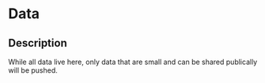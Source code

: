 Data
================

## Description

While all data live here, only data that are small and can be shared
publically will be pushed.
